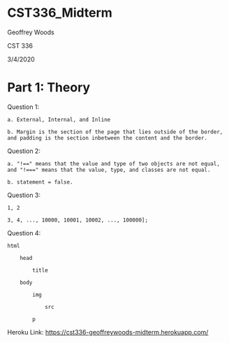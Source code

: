 # CST336_Midterm

Geoffrey Woods

CST 336

3/4/2020

# Part 1: Theory

Question 1: 

    a. External, Internal, and Inline

    b. Margin is the section of the page that lies outside of the border, and padding is the section inbetween the content and the border.

Question 2: 

    a. "!==" means that the value and type of two objects are not equal, and "!===" means that the value, type, and classes are not equal.

    b. statement = false.

Question 3:

    1, 2

    3, 4, ..., 10000, 10001, 10002, ..., 100000];

Question 4: 

    html

        head

            title

        body

            img

                src

            p



Heroku Link: https://cst336-geoffreywoods-midterm.herokuapp.com/

